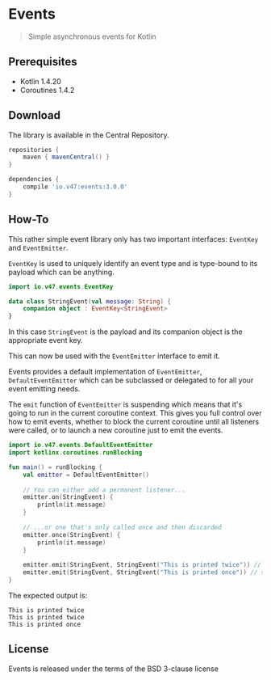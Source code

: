 # Events 

> Simple asynchronous events for Kotlin

## Prerequisites
 - Kotlin 1.4.20
 - Coroutines 1.4.2
 
## Download

The library is available in the Central Repository.

```groovy
repositories {
    maven { mavenCentral() }
}

dependencies {
    compile 'io.v47:events:3.0.0'
}
```
 
## How-To

This rather simple event library only has two important interfaces: `EventKey` and `EventEmitter`.

`EventKey` is used to uniquely identify an event type and is type-bound to its
payload which can be anything.

```kotlin
import io.v47.events.EventKey

data class StringEvent(val message: String) {
    companion object : EventKey<StringEvent>
}
```

In this case `StringEvent` is the payload and its companion object is the appropriate event key.

This can now be used with the `EventEmitter` interface to emit it.

Events provides a default implementation of `EventEmitter`, `DefaultEventEmitter` which
can be subclassed or delegated to for all your event emitting needs.

The `emit` function of `EventEmitter` is suspending which means that it's going to run in the 
current coroutine context. This gives you full control over how to emit events, whether to block
the current coroutine until all listeners were called, or to launch a new coroutine just to emit
the events.

```kotlin
import io.v47.events.DefaultEventEmitter
import kotlinx.coroutines.runBlocking

fun main() = runBlocking {
    val emitter = DefaultEventEmitter()
    
    // You can either add a permanent listener...
    emitter.on(StringEvent) {
        println(it.message)
    }
    
    // ...or one that's only called once and then discarded
    emitter.once(StringEvent) {
        println(it.message)
    }
    
    emitter.emit(StringEvent, StringEvent("This is printed twice")) // suspending
    emitter.emit(StringEvent, StringEvent("This is printed once")) // suspending
}
```

The expected output is:

```text
This is printed twice
This is printed twice
This is printed once
```

## License

Events is released under the terms of the BSD 3-clause license
